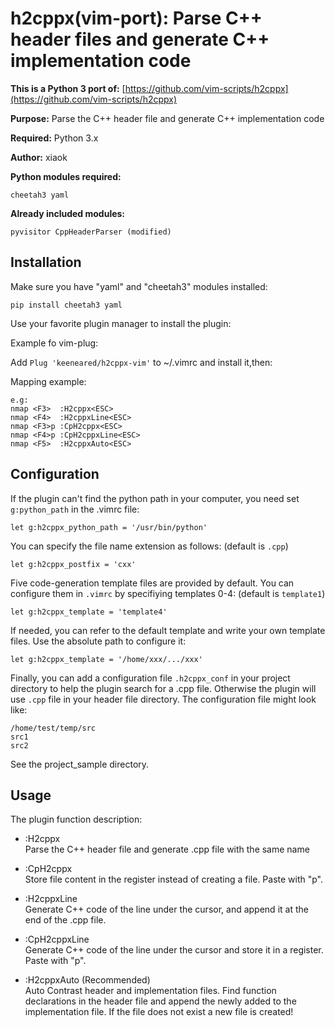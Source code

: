 h2cppx(vim-port): Parse C++ header files and generate C++ implementation code 
===========================================================================

**This is a Python 3 port of:** [https://github.com/vim-scripts/h2cppx](https://github.com/vim-scripts/h2cppx)

**Purpose:** Parse the C++ header file and generate C++ implementation code

**Required:** Python 3.x

**Author:** xiaok

**Python modules required:** 

    cheetah3 yaml

**Already included modules:** 

    pyvisitor CppHeaderParser (modified) 

Installation
------------
Make sure you have "yaml" and "cheetah3" modules installed:

    pip install cheetah3 yaml

Use your favorite plugin manager to install the plugin:

Example fo vim-plug:

Add `Plug 'keeneared/h2cppx-vim'` to ~/.vimrc and install it,then:

Mapping example:

    e.g:
    nmap <F3>  :H2cppx<ESC>
    nmap <F4>  :H2cppxLine<ESC>
    nmap <F3>p :CpH2cppx<ESC>
    nmap <F4>p :CpH2cppxLine<ESC>
    nmap <F5>  :H2cppxAuto<ESC>

Configuration
------
If the plugin can't find the python path in your computer,
you need set `g:python_path` in the .vimrc file:

    let g:h2cppx_python_path = '/usr/bin/python'

You can specify the file name extension as follows:
(default is `.cpp`)

    let g:h2cppx_postfix = 'cxx'

Five code-generation template files are provided by default.
You can configure them in `.vimrc` by specifiying templates 0-4: 
(default is `template1`)

    let g:h2cppx_template = 'template4' 

If needed, you can refer to the default template and write your own template
files. Use the absolute path to configure it:

    let g:h2cppx_template = '/home/xxx/.../xxx'

Finally, you can add a configuration file `.h2cppx_conf` in your project 
directory to help the plugin search for a .cpp file. Otherwise the plugin will use
`.cpp` file in your header file directory.
The configuration file might look like:
    
    /home/test/temp/src
    src1
    src2

See the project_sample directory.

Usage
-----
The plugin function description:

* :H2cppx  
  Parse the C++ header file and generate .cpp file with the same name

* :CpH2cppx  
  Store file content in the register instead of creating a file. Paste with "p".

* :H2cppxLine  
  Generate C++ code of the line under the cursor, and append it at the end of the .cpp file.

* :CpH2cppxLine  
  Generate C++ code of the line under the cursor and store it in a register. Paste with "p". 

* :H2cppxAuto  (Recommended)   
  Auto Contrast header and implementation files. Find
  function declarations in the header file and append
  the newly added to the implementation file. If the 
  file does not exist a new file is created!

